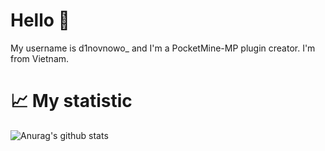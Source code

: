 # Hello 👋
My username is d1novnowo_ and I'm a PocketMine-MP plugin creator. I'm from Vietnam.
# 📈 My statistic
![Anurag's github stats](https://github-readme-stats.vercel.app/api?username=DinoDuckVN&show_icons=true&theme=tokyonight)
